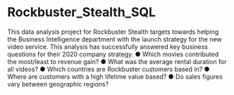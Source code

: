 # Rockbuster_Stealth_SQL
This data analysis project for Rockbuster Stealth targets towards helping the Business Intelligence department with the launch strategy for the new video service. This analysis has successfully answered key business questions for their 2020 company strategy.
● Which movies contributed the most/least to revenue gain?
● What was the average rental duration for all videos?
● Which countries are Rockbuster customers based in?
● Where are customers with a high lifetime value based?
● Do sales figures vary between geographic regions?
